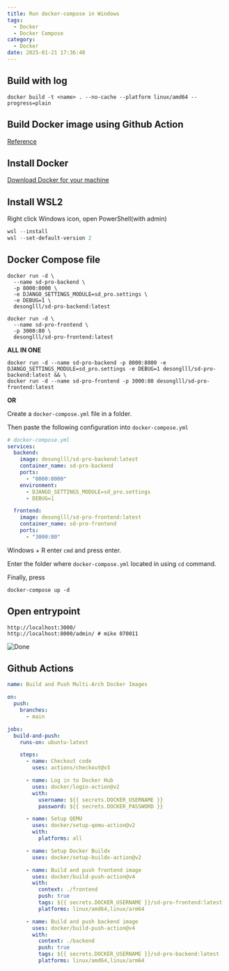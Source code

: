 ```yaml
---
title: Run docker-compose in Windows
tags:
  - Docker
  - Docker Compose
category:
  - Docker
date: 2025-01-21 17:36:48
---
```


## Build with log

```shell
docker build -t <name> . --no-cache --platform linux/amd64 --progress=plain
```

## Build Docker image using Github Action

[Reference](https://medium.com/@wasdsro/tutorial-building-a-docker-container-via-github-actions-8636bdc931b1)

## Install Docker

[Download Docker for your machine](https://www.docker.com/products/docker-desktop/) 

## Install WSL2

Right click Windows icon, open PowerShell(with admin)

```powershell
wsl --install
wsl --set-default-version 2
```

## Docker Compose file

```shell
docker run -d \
  --name sd-pro-backend \
  -p 8000:8000 \
  -e DJANGO_SETTINGS_MODULE=sd_pro.settings \
  -e DEBUG=1 \
  desonglll/sd-pro-backend:latest
```

```shell
docker run -d \
  --name sd-pro-frontend \
  -p 3000:80 \
  desonglll/sd-pro-frontend:latest
```

**ALL IN ONE**

```shell
docker run -d --name sd-pro-backend -p 8000:8000 -e DJANGO_SETTINGS_MODULE=sd_pro.settings -e DEBUG=1 desonglll/sd-pro-backend:latest && \
docker run -d --name sd-pro-frontend -p 3000:80 desonglll/sd-pro-frontend:latest
```

**OR**

Create a `docker-compose.yml` file in a folder.

Then paste the following configuration into `docker-compose.yml`

```yml
# docker-compose.yml
services:
  backend:
    image: desonglll/sd-pro-backend:latest
    container_name: sd-pro-backend
    ports:
      - "8000:8000"
    environment:
      - DJANGO_SETTINGS_MODULE=sd_pro.settings
      - DEBUG=1

  frontend:
    image: desonglll/sd-pro-frontend:latest
    container_name: sd-pro-frontend
    ports:
      - "3000:80"
```

Windows + R enter `cmd` and press enter.

Enter the folder where `docker-compose.yml` located in using `cd` command.

Finally, press

```shell
docker-compose up -d
```

## Open entrypoint

```
http://localhost:3000/
http://localhost:8000/admin/ # mike 070011
```

![Done](https://scontent-tpe1-1.xx.fbcdn.net/v/t39.30808-6/474221949_1991857497964677_2622951236302317547_n.jpg?stp=cp6_dst-jpg_tt6&_nc_cat=101&ccb=1-7&_nc_sid=f727a1&_nc_ohc=yZqVN7GBwuwQ7kNvgGDjRP6&_nc_zt=23&_nc_ht=scontent-tpe1-1.xx&_nc_gid=AZGcV_nPBoq6UKCLD2Y4FTv&oh=00_AYBbSAKbBWyrmR4UBDZjItAonjcKwEXPb7FhU8FaEqCWtA&oe=679599B5) 

## Github Actions

```yml
name: Build and Push Multi-Arch Docker Images

on:
  push:
    branches:
      - main

jobs:
  build-and-push:
    runs-on: ubuntu-latest

    steps:
      - name: Checkout code
        uses: actions/checkout@v3

      - name: Log in to Docker Hub
        uses: docker/login-action@v2
        with:
          username: ${{ secrets.DOCKER_USERNAME }}
          password: ${{ secrets.DOCKER_PASSWORD }}

      - name: Setup QEMU
        uses: docker/setup-qemu-action@v2
        with:
          platforms: all

      - name: Setup Docker Buildx
        uses: docker/setup-buildx-action@v2

      - name: Build and push frontend image
        uses: docker/build-push-action@v4
        with:
          context: ./frontend
          push: true
          tags: ${{ secrets.DOCKER_USERNAME }}/sd-pro-frontend:latest
          platforms: linux/amd64,linux/arm64

      - name: Build and push backend image
        uses: docker/build-push-action@v4
        with:
          context: ./backend
          push: true
          tags: ${{ secrets.DOCKER_USERNAME }}/sd-pro-backend:latest
          platforms: linux/amd64,linux/arm64
```